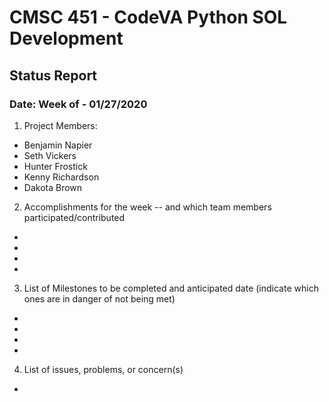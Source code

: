 # CMSC 451 - CodeVA Python SOL Development
## Status Report
### Date: Week of - 01/27/2020
1. Project Members:
  * Benjamin Napier
  * Seth Vickers
  * Hunter Frostick
  * Kenny Richardson
  * Dakota Brown
2. Accomplishments for the week -- and which team members participated/contributed
  * 
  * 
  * 
  * 
3. List of Milestones to be completed and anticipated date (indicate which ones are in danger of not being met)
  * 
  * 
  * 
  * 
4. List of issues, problems, or concern(s)
  * 
